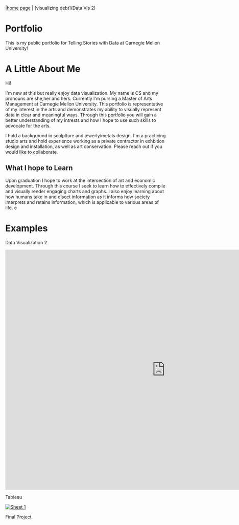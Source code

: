 |[home page](https://chels0000.github.io/portfolio/) | [visualizing debt](Data Vis 2)

# Portfolio
This is my public portfolio for Telling Stories with Data at Carnegie Mellon University!

# A Little About Me
Hi!

I'm new at this but really enjoy data visualization. My name is CS and my pronouns are she,her and hers. Currently I'm pursing a Master of Arts Management at Carnegie Mellon University. This portfolio is representative of my interest in the arts and demonstrates my ability to visually represent data in clear and meaningful ways.  Through this portfolio  you will gain a better understanding of my intrests and how I hope to use such skills to advocate for the arts.

I hold a background in sculplture and jewerly/metals design. I'm a practicing studio arts and hold experience working as a private contractor in exhbition design and installation, as well as art conservation.  Please reach out if you would like to collaborate. 

## What I hope to Learn
Upon graduation I hope to work at the intersection of art and economic development. Through this course I seek to learn how to effectively compile and visually render engaging charts and graphs. I also enjoy learning about how humans take in and disect information as it informs how society interprets and retains information, which is applicable to various areas of life. e

# Examples
Data Visualization 2
<iframe src="https://data.oecd.org/chart/7faQ" width="1000" height="750" style="border: 0" mozallowfullscreen="true" webkitallowfullscreen="true" allowfullscreen="true"><a href="https://data.oecd.org/chart/7faQ" target="_blank">OECD Chart: General government debt, Total, % of GDP, Annual, 2020</a></iframe>

Tableau

<div class='tableauPlaceholder' id='viz1699413310961' style='position: relative'><noscript><a href='#'><img alt='Sheet 1 ' src='https:&#47;&#47;public.tableau.com&#47;static&#47;images&#47;Ta&#47;TableauExample1_16994132912450&#47;Sheet1&#47;1_rss.png' style='border: none' /></a></noscript><object class='tableauViz'  style='display:none;'><param name='host_url' value='https%3A%2F%2Fpublic.tableau.com%2F' /> <param name='embed_code_version' value='3' /> <param name='site_root' value='' /><param name='name' value='TableauExample1_16994132912450&#47;Sheet1' /><param name='tabs' value='no' /><param name='toolbar' value='yes' /><param name='static_image'value='https:&#47;&#47;public.tableau.com&#47;static&#47;images&#47;Ta&#47;TableauExample1_16994132912450&#47;Sheet1&#47;1.png' /> <param name='animate_transition' value='yes' /><param name='display_static_image' value='yes' /><param name='display_spinner' value='yes' /><param name='display_overlay' value='yes' /><param name='display_count' value='yes' /><param name='language' value='en-US' /><param name='filter' value='publish=yes' /></object></div>                
<script type='text/javascript'> 
  var divElement = document.getElementById('viz1699413310961');                    
  var vizElement = divElement.getElementsByTagName('object')[0];                    
  vizElement.style.width='100%';vizElement.style.height=(divElement.offsetWidth*0.75)+'px';                    
  var scriptElement = document.createElement('script');                    
  scriptElement.src = 'https://public.tableau.com/javascripts/api/viz_v1.js';                    
  vizElement.parentNode.insertBefore(scriptElement, vizElement);                
</script>



Final Project
